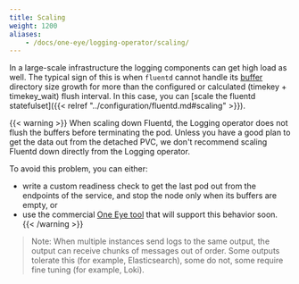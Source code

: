 ```yaml
---
title: Scaling
weight: 1200
aliases:
    - /docs/one-eye/logging-operator/scaling/
---
```


In a large-scale infrastructure the logging components can get high load as well. The typical sign of this is when `fluentd` cannot handle its [buffer](../../configuration/plugins/outputs/buffer/) directory size growth for more than the configured or calculated (timekey + timekey_wait) flush interval. In this case, you can [scale the fluentd statefulset]({{< relref "../configuration/fluentd.md#scaling" >}}).

{{< warning >}}
When scaling down Fluentd, the Logging operator does not flush the buffers before terminating the pod. Unless you have a good plan to get the data out from the detached PVC, we don't recommend scaling Fluentd down directly from the Logging operator.

To avoid this problem, you can either:

- write a custom readiness check to get the last pod out from the endpoints of the service, and stop the node only when its buffers are empty, or
- use the commercial [One Eye tool](/docs/one-eye/) that will support this behavior soon.
{{< /warning >}}

> Note: When multiple instances send logs to the same output, the output can receive chunks of messages out of order. Some outputs tolerate this (for example, Elasticsearch), some do not, some require fine tuning (for example, Loki).
